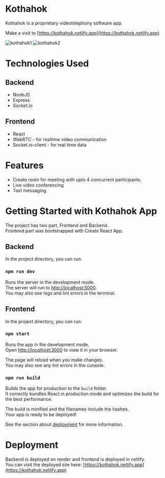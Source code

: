 # Kothahok
Kothahok is a proprietary videotelephony software app. 

Make a visit to [https://kothahok.netlify.app](https://kothahok.netlify.app)

![kothahok1](https://user-images.githubusercontent.com/47979006/232322195-e17402ea-bd71-4c05-9bf5-225a840bfd76.PNG)
![kothahok2](https://user-images.githubusercontent.com/47979006/232322196-15888cca-bc86-4d00-bcb0-0da6b652afcb.PNG)

# Technologies Used

## Backend
- NodeJS
- Express
- Socket.io

## Frontend
- React
- WebRTC - for realtime video communication
- Socket.io-client - for real time data

# Features
- Create room for meeting with upto 4 concurrent participants.
- Live video conferencing
- Text messaging

# Getting Started with Kothahok App

The project has two part, Frontend and Backend. \
Frontend part was bootstrapped with Create React App.

## Backend

In the project directory, you can run:

### `npm run dev`

Runs the server in the development mode.\
The server will run to [http://localhost:5000](http://localhost:5000). \
You may also see logs and lint errors in the terminal.

## Frontend

In the project directory, you can run:

### `npm start`

Runs the app in the development mode.\
Open [http://localhost:3000](http://localhost:3000) to view it in your browser.

The page will reload when you make changes.\
You may also see any lint errors in the console.

### `npm run build`

Builds the app for production to the `build` folder.\
It correctly bundles React in production mode and optimizes the build for the best performance.

The build is minified and the filenames include the hashes.\
Your app is ready to be deployed!

See the section about [deployment](https://facebook.github.io/create-react-app/docs/deployment) for more information.


# Deployment

Backend is deployed on render and frontend is deployed in netlify. \
You can visit the deployed site here: [https://kothahok.netlify.app](https://kothahok.netlify.app)

 
